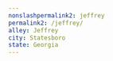 ```yaml
---
﻿nonslashpermalink2: jeffrey
permalink2: /jeffrey/
alley: Jeffrey
city: Statesboro
state: Georgia
---
```

